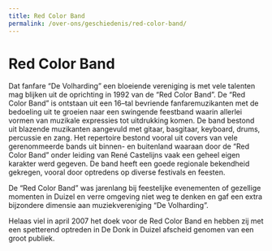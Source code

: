 ```yaml
---
title: Red Color Band
permalink: /over-ons/geschiedenis/red-color-band/
---
```

# Red Color Band

Dat fanfare “De Volharding” een bloeiende vereniging is met vele talenten mag blijken uit de oprichting in 1992 van de “Red Color Band”. De “Red Color Band” is ontstaan uit een 16–tal bevriende fanfaremuzikanten met de bedoeling uit te groeien naar een swingende feestband waarin allerlei vormen van muzikale expressies tot uitdrukking komen. De band bestond uit blazende muzikanten aangevuld met gitaar, basgitaar, keyboard, drums, percussie en zang.
Het repertoire bestond vooral uit covers van vele gerenommeerde bands uit binnen- en buitenland waaraan door de “Red Color Band” onder leiding van René Castelijns vaak een geheel eigen karakter werd gegeven.
De band heeft een goede regionale bekendheid gekregen, vooral door optredens op diverse festivals en feesten.

De “Red Color Band” was jarenlang bij feestelijke evenementen of gezellige momenten in Duizel en verre omgeving niet weg te denken en gaf een extra bijzondere dimensie aan muziekvereniging “De Volharding”.

<!---
TODO: Foto
--->

Helaas viel in april 2007 het doek voor de Red Color Band en hebben zij met een spetterend optreden in De Donk in Duizel afscheid genomen van een groot publiek.
